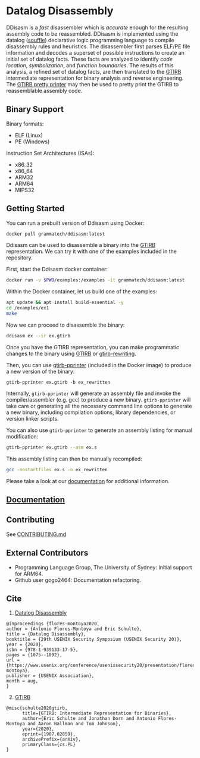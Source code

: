 Datalog Disassembly
===================

DDisasm is a *fast* disassembler which is *accurate* enough for the
resulting assembly code to be reassembled.  DDisasm is implemented
using the datalog ([souffle](https://github.com/souffle-lang/souffle))
declarative logic programming language to compile disassembly rules
and heuristics.  The disassembler first parses ELF/PE file information
and decodes a superset of possible instructions to create an initial
set of datalog facts.  These facts are analyzed to identify *code
location*, *symbolization*, and *function boundaries*.  The results of
this analysis, a refined set of datalog facts, are then translated to
the [GTIRB](https://github.com/grammatech/gtirb) intermediate
representation for binary analysis and reverse engineering.  The
[GTIRB pretty printer](https://github.com/grammatech/gtirb-pprinter)
may then be used to pretty print the GTIRB to reassemblable assembly
code.

## Binary Support

Binary formats:

 - ELF (Linux)
 - PE  (Windows)

Instruction Set Architectures (ISAs):

-  x86_32
-  x86_64
-  ARM32
-  ARM64
-  MIPS32

## Getting Started

You can run a prebuilt version of Ddisasm using Docker:

```bash
docker pull grammatech/ddisasm:latest
```

Ddisasm can be used to disassemble a binary into the [GTIRB](https://github.com/grammatech/gtirb) representation.
We can try it with one of the examples included in the repository.

First, start the Ddisasm docker container:
```bash
docker run -v $PWD/examples:/examples -it grammatech/ddisasm:latest
```

Within the Docker container, let us build one of the examples:

```bash
apt update && apt install build-essential -y
cd /examples/ex1
make
```

Now we can proceed to disassemble the binary:

```bash
ddisasm ex --ir ex.gtirb
```

Once you have the GTIRB representation, you can make programmatic changes to the
binary using [GTIRB](https://github.com/grammatech/gtirb) or [gtirb-rewriting](https://github.com/grammatech/gtirb-rewriting).

Then, you can use [gtirb-pprinter](https://github.com/grammatech/gtirb-pprinter) (included in the Docker image) to produce
a new version of the binary:

```
gtirb-pprinter ex.gtirb -b ex_rewritten
```

Internally, `gtirb-pprinter` will generate an assembly file and invoke the compiler/assembler (e.g. gcc)
to produce a new binary. `gtirb-pprinter` will take care or generating all the necessary command line
options to generate a new binary, including compilation options, library dependencies, or version linker scripts.

You can also use `gtirb-pprinter` to generate an assembly listing for manual modification:
```bash
gtirb-pprinter ex.gtirb --asm ex.s
```

This assembly listing can then be manually recompiled:
```bash
gcc -nostartfiles ex.s -o ex_rewritten
```

Please take a look at our [documentation](https://grammatech.github.io/ddisasm/) for additional information.

## [Documentation](https://grammatech.github.io/ddisasm/)

## Contributing

See [CONTRIBUTING.md](CONTRIBUTING.md)

## External Contributors

 * Programming Language Group, The University of Sydney: Initial support for ARM64.
 * Github user gogo2464: Documentation refactoring.

## Cite

1. [Datalog Disassembly](https://www.usenix.org/conference/usenixsecurity20/presentation/flores-montoya)

```
@inproceedings {flores-montoya2020,
author = {Antonio Flores-Montoya and Eric Schulte},
title = {Datalog Disassembly},
booktitle = {29th USENIX Security Symposium (USENIX Security 20)},
year = {2020},
isbn = {978-1-939133-17-5},
pages = {1075--1092},
url = {https://www.usenix.org/conference/usenixsecurity20/presentation/flores-montoya},
publisher = {USENIX Association},
month = aug,
}
```

2. [GTIRB](https://arxiv.org/abs/1907.02859)

```
@misc{schulte2020gtirb,
      title={GTIRB: Intermediate Representation for Binaries},
      author={Eric Schulte and Jonathan Dorn and Antonio Flores-Montoya and Aaron Ballman and Tom Johnson},
      year={2020},
      eprint={1907.02859},
      archivePrefix={arXiv},
      primaryClass={cs.PL}
}
```
